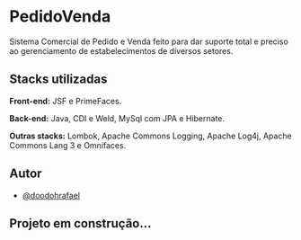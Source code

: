 
# PedidoVenda

Sistema Comercial de Pedido e Venda feito para dar suporte total e preciso ao gerenciamento de estabelecimentos de diversos setores.


## Stacks utilizadas

**Front-end:** JSF e PrimeFaces.

**Back-end:** Java, CDI e Weld, MySql com JPA e Hibernate.

**Outras stacks:** Lombok, Apache Commons Logging, Apache Log4j, Apache Commons Lang 3 e Omnifaces.


## Autor

- [@doodohrafael](https://www.github.com/doodohrafael)


## Projeto em construção...